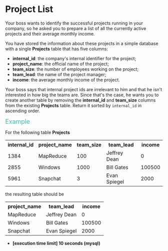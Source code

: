 <h1>Project List</h1>
<div><p>Your boss wants to identify the successful projects running in your company, so he asked you to prepare a list of all the currently active projects and their average monthly income.</p>
<p>You have stored the information about these projects in a simple database with a single <strong>Projects</strong> table that has five columns:</p>
<ul>
<li><strong>internal_id</strong>: the company's internal identifier for the project;</li>
<li><strong>project_name</strong>: the official name of the project;</li>
<li><strong>team_size</strong>: the number of employees working on the project;</li>
<li><strong>team_lead</strong>: the name of the project manager;</li>
<li><strong>income</strong>: the average monthly income of the project.</li>
</ul>
<p>Your boss says that internal project ids are irrelevant to him and that he isn't interested in how big the teams are. Since that's the case, he wants you to create another table by removing the <strong>internal_id</strong> and <strong>team_size</strong> columns from the existing <strong>Projects</strong> table. Return it sorted by <code>internal_id</code> in ascending order.</p>
<p><span style="color:#44BFA3;font-size:1.4em">Example</span></p>
<p>For the following table <strong>Projects</strong></p>
<table>
  <tbody><tr>
    <th>internal_id</th>
    <th>project_name</th>
    <th>team_size</th>
    <th>team_lead</th>
    <th>income</th>
  </tr>
  <tr>
    <td>1384</td>
    <td>MapReduce</td>
    <td>100</td>
    <td>Jeffrey Dean</td>
    <td>0</td>
  </tr>
  <tr>
    <td>2855</td>
    <td>Windows</td>
    <td>1000</td>
    <td>Bill Gates</td>
    <td>100500</td>
  </tr>
  <tr>
    <td>5961</td>
    <td>Snapchat</td>
    <td>3</td>
    <td>Evan Spiegel</td>
    <td>2000</td>
  </tr>
 </tbody></table> 
the resulting table should be
<table>
  <tbody><tr>
    <th>project_name</th>
    <th>team_lead</th>
    <th>income</th>
  </tr>
  <tr>
    <td>MapReduce</td>
    <td>Jeffrey Dean</td>
    <td>0</td>
  </tr>
  <tr>
    <td>Windows</td>
    <td>Bill Gates</td>
    <td>100500</td>
  </tr>
  <tr>
    <td>Snapchat</td>
    <td>Evan Spiegel</td>
    <td>2000</td>
  </tr>
</tbody></table>
<ul>
<li><strong>[execution time limit] 10 seconds (mysql)</strong></li>
</ul>
</div>
